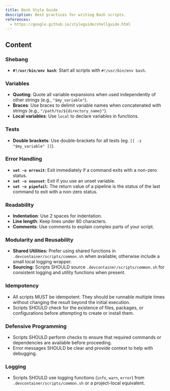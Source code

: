 ```yaml
---
title: Bash Style Guide
description: Best practices for writing Bash scripts.
references:
  - https://google.github.io/styleguide/shellguide.html
---
```


## Content

### Shebang

- **`#!/usr/bin/env bash`**: Start all scripts with `#!/usr/bin/env bash`.

### Variables

- **Quoting**: Quote all variable expansions when used independently of other strings (e.g., `"$my_variable"`).
- **Braces**: Use braces to delimit variable names when concatenated with strings (e.g., `"/path/to/${directory_name}"`).
- **Local variables**: Use `local` to declare variables in functions.

### Tests
- **Double brackets**: Use double-brackets for all tests (eg. `[[ -z "$my_variable" ]]`).

### Error Handling

- **`set -o errexit`**: Exit immediately if a command exits with a non-zero status.
- **`set -o nounset`**: Exit if you use an unset variable.
- **`set -o pipefail`**: The return value of a pipeline is the status of the last command to exit with a non-zero status.

### Readability

- **Indentation**: Use 2 spaces for indentation.
- **Line length**: Keep lines under 80 characters.
- **Comments**: Use comments to explain complex parts of your script.

### Modularity and Reusability

- **Shared Utilities:** Prefer using shared functions in `.devcontainer/scripts/common.sh` when available; otherwise include a small local logging wrapper.
- **Sourcing:** Scripts SHOULD source `.devcontainer/scripts/common.sh` for consistent logging and utility functions when present.

### Idempotency

- All scripts MUST be idempotent. They should be runnable multiple times without changing the result beyond the initial execution.
- Scripts SHOULD check for the existence of files, packages, or configurations before attempting to create or install them.

### Defensive Programming

- Scripts SHOULD perform checks to ensure that required commands or dependencies are available before proceeding.
- Error messages SHOULD be clear and provide context to help with debugging.

### Logging

- Scripts SHOULD use logging functions (`info`, `warn`, `error`) from `.devcontainer/scripts/common.sh` or a project-local equivalent.